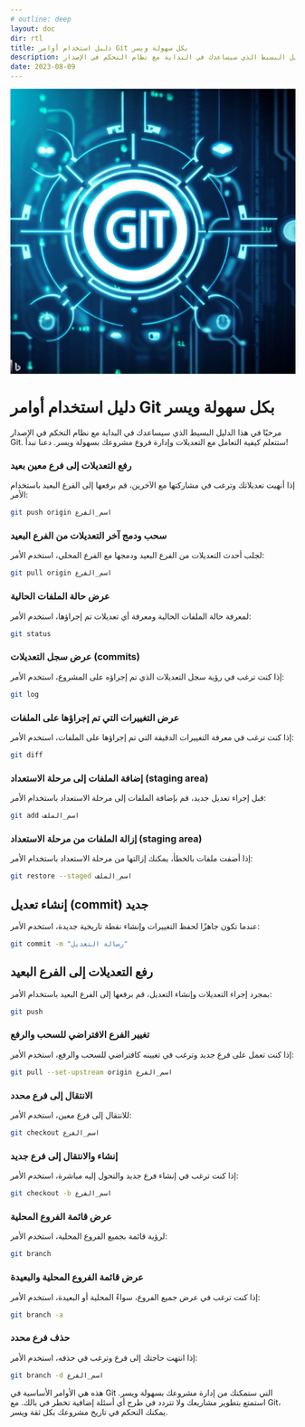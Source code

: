 ```yaml
---
# outline: deep
layout: doc
dir: rtl
title: دليل استخدام أوامر Git بكل سهولة ويسر
description: مرحبًا في هذا الدليل البسيط الذي سيساعدك في البداية مع نظام التحكم في الإصدار Git. ستتعلم كيفية التعامل مع التعديلات وإدارة فروع مشروعك بسهولة ويسر.
date: 2023-08-09
---
```


![An image](/articles/2023-08-09/git-version-control-system-is-easy.jpeg)

# دليل استخدام أوامر Git بكل سهولة ويسر

مرحبًا في هذا الدليل البسيط الذي سيساعدك في البداية مع نظام التحكم في الإصدار Git. ستتعلم كيفية التعامل مع التعديلات وإدارة فروع مشروعك بسهولة ويسر. دعنا نبدأ!

### رفع التعديلات إلى فرع معين بعيد

إذا أنهيت تعديلاتك وترغب في مشاركتها مع الآخرين، قم برفعها إلى الفرع البعيد باستخدام الأمر:

```sh
git push origin اسم_الفرع
```

### سحب ودمج آخر التعديلات من الفرع البعيد

لجلب أحدث التعديلات من الفرع البعيد ودمجها مع الفرع المحلي، استخدم الأمر:

```sh
git pull origin اسم_الفرع
```

### عرض حالة الملفات الحالية

لمعرفة حالة الملفات الحالية ومعرفة أي تعديلات تم إجراؤها، استخدم الأمر:

```sh
git status
```

### عرض سجل التعديلات (commits)

إذا كنت ترغب في رؤية سجل التعديلات الذي تم إجراؤه على المشروع، استخدم الأمر:

```sh
git log
```

### عرض التغييرات التي تم إجراؤها على الملفات

إذا كنت ترغب في معرفة التغييرات الدقيقة التي تم إجراؤها على الملفات، استخدم الأمر:

```sh
git diff
```

### إضافة الملفات إلى مرحلة الاستعداد (staging area)

قبل إجراء تعديل جديد، قم بإضافة الملفات إلى مرحلة الاستعداد باستخدام الأمر:

```sh
git add اسم_الملف
```

### إزالة الملفات من مرحلة الاستعداد (staging area)

إذا أضفت ملفات بالخطأ، يمكنك إزالتها من مرحلة الاستعداد باستخدام الأمر:

```sh
git restore --staged اسم_الملف
```

## إنشاء تعديل (commit) جديد

عندما تكون جاهزًا لحفظ التغييرات وإنشاء نقطة تاريخية جديدة، استخدم الأمر:

```sh
git commit -m "رسالة التعديل"
```

## رفع التعديلات إلى الفرع البعيد

بمجرد إجراء التعديلات وإنشاء التعديل، قم برفعها إلى الفرع البعيد باستخدام الأمر:

```sh
git push
```

### تغيير الفرع الافتراضي للسحب والرفع

إذا كنت تعمل على فرع جديد وترغب في تعيينه كافتراضي للسحب والرفع، استخدم الأمر:

```sh
git pull --set-upstream origin اسم_الفرع
```

### الانتقال إلى فرع محدد

للانتقال إلى فرع معين، استخدم الأمر:

```sh
git checkout اسم_الفرع
```

### إنشاء والانتقال إلى فرع جديد

إذا كنت ترغب في إنشاء فرع جديد والتحول إليه مباشرة، استخدم الأمر:

```sh
git checkout -b اسم_الفرع
```

### عرض قائمة الفروع المحلية

لرؤية قائمة بجميع الفروع المحلية، استخدم الأمر:

```sh
git branch
```

### عرض قائمة الفروع المحلية والبعيدة

إذا كنت ترغب في عرض جميع الفروع، سواءً المحلية أو البعيدة، استخدم الأمر:

```sh
git branch -a
```

### حذف فرع محدد

إذا انتهت حاجتك إلى فرع وترغب في حذفه، استخدم الأمر:

```sh
git branch -d اسم_الفرع
```

هذه هي الأوامر الأساسية في Git التي ستمكنك من إدارة مشروعك بسهولة ويسر. استمتع بتطوير مشاريعك ولا تتردد في طرح أي أسئلة إضافية تخطر في بالك. مع Git، يمكنك التحكم في تاريخ مشروعك بكل ثقة ويسر.

